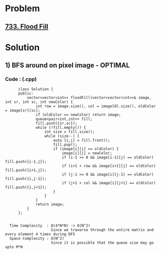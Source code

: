 # Problem

## [733. Flood Fill](https://leetcode.com/problems/flood-fill/)


# Solution 

## 1) BFS around on pixel image - OPTIMAL

       
      
      
   ### Code : (.cpp)
    
          class Solution {
          public:
              vector<vector<int>> floodFill(vector<vector<int>>& image, int sr, int sc, int newColor) {
                  int row = image.size(), col = image[0].size(), oldColor = image[sr][sc];
                  if (oldColor == newColor) return image;
                  queue<pair<int,int>> fill;
                  fill.push({sr,sc});
                  while (!fill.empty()) {
                      int size = fill.size();
                      while (size--) {
                          auto [i,j] = fill.front();
                          fill.pop();
                          if (image[i][j] == oldColor) {
                              image[i][j] = newColor;
                              if (i-1 >= 0 && image[i-1][j] == oldColor) fill.push({i-1,j});
                              if (i+1 < row && image[i+1][j] == oldColor) fill.push({i+1,j});
                              if (j-1 >= 0 && image[i][j-1] == oldColor) fill.push({i,j-1});
                              if (j+1 < col && image[i][j+1] == oldColor) fill.push({i,j+1});
                          }
                      }
                  }
                  return image;
              }
          };


      Time Complexity  : O(4*N*N) -> O(N^2) 
                         Since we traverse through the entire matrix and every element 4 times during DFS
      Space Complexity : O(N^2)
                         Since it is possible that the queue size may go upto M*N
